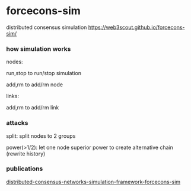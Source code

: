# forcecons-sim
distributed consensus simulation https://web3scout.github.io/forcecons-sim/

### how simulation works
nodes:

run,stop to run/stop simulation

add,rm to add/rm node

links:

add,rm to add/rm link

### attacks
split: split nodes to 2 groups

power(>1/2): let one node superior power to create alternative chain (rewrite history)

### publications
[distributed-consensus-networks-simulation-framework-forcecons-sim](https://medium.com/@web3scout/distributed-consensus-networks-simulation-framework-forcecons-sim-ff2e27e319a0)




